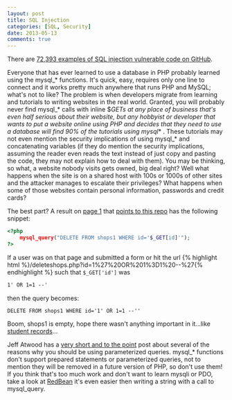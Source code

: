 ```yaml
---
layout: post
title: SQL Injection
categories: [SQL, Security]
date: 2013-05-13
comments: true
---
```

There are 
[72,393 examples of SQL injection vulnerable code on GitHub](https://github.com/search?p=1&q=extension%3Aphp+mysql_query+%24_GET).

Everyone that has ever learned to use a database in PHP probably learned using the mysql_* functions. It's quick,
easy, requires only one line to connect and it works pretty much anywhere that runs PHP and MySQL; what's not to like?
The problem is when developers migrate from learning and tutorials to writing websites in the real world. Granted, 
you will probably never find mysql_* calls with inline $_GETs at any place of business that's even half serious about
their website, but any hobbyist or developer that wants to put a website online using PHP and decides that they need to
use a database will find 90% of the tutorials using mysql_* . These tutorials may not even mention the security implications
of using mysql_* and concatenating variables (if they do mention the security implications, assuming the reader even reads the text
instead of just copy and pasting the code, they may not explain how to deal with them). You may be thinking, so what, a website
nobody visits gets owned, big deal right? Well what happens when the site is on a shared host with 100s or 1000s of other
sites and the attacker manages to escalate their privileges? What happens when some of those websites contain personal information, 
passwords and credit cards?

The best part? A result on [page 1](https://github.com/search?p=1&q=extension%3Aphp+mysql_query+%24_GET)
that [points to this repo](https://github.com/d7my11/alwaleed/blob/885b419544ecc981068da369be15f18e1fb0e0b8/cpannel/deleteshops.php)
has the following snippet:

```php
<?php
    mysql_query("DELETE FROM shops1 WHERE id='$_GET[id]'");
?>
```

If a user was on that page and submitted a form or hit the url {% highlight html %}/deleteshops.php?id=1%27%20OR%201%3D1%20--%27{% endhighlight %}
such that `$_GET['id']` was 

```html
1' OR 1=1 --'
```

 then the query becomes:

```mysql
DELETE FROM shops1 WHERE id='1' OR 1=1 --''
```

Boom, shops1 is empty, hope there wasn't anything important in it...like [student records](http://xkcd.com/327/)...

Jeff Atwood has a [very short and to the point](http://www.codinghorror.com/blog/2005/04/give-me-parameterized-sql-or-give-me-death.html)
post about several of the reasons why you should be using parameterized queries. mysql_* functions don't support prepared statements or
parameterized queries, not to mention they will be removed in a future version of PHP, so don't use them!
If you think that's too much work and don't want to learn mysqli or PDO, take a look at [RedBean](http://redbeanphp.com/)
it's even easier then writing a string with a call to mysql_query.
